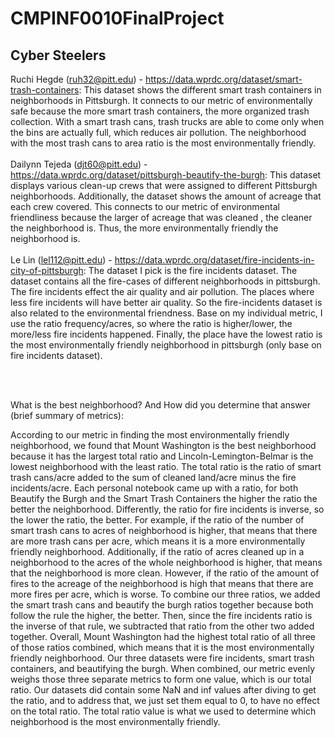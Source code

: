 # CMPINF0010FinalProject

## Cyber Steelers


Ruchi Hegde (ruh32@pitt.edu) - https://data.wprdc.org/dataset/smart-trash-containers: This dataset shows the different smart trash containers in neighborhoods in Pittsburgh. It connects to our metric of environmentally safe because the more smart trash containers, the more organized trash collection. With a smart trash cans, trash trucks are able to come only when the bins are actually full, which reduces air pollution. The neighborhood with the most trash cans to area ratio is the most environmentally friendly. 
<br />
<br />
Dailynn Tejeda (djt60@pitt.edu) - https://data.wprdc.org/dataset/pittsburgh-beautify-the-burgh: This dataset displays various clean-up crews that were assigned to different Pittsburgh neighborhoods. Additionally, the dataset shows the amount of acreage that each crew covered. This connects to our metric of environmental friendliness because the larger of acreage that was cleaned , the cleaner the neighborhood is. Thus, the more environmentally friendly the neighborhood is. 
<br />
<br />
Le Lin (lel112@pitt.edu) - https://data.wprdc.org/dataset/fire-incidents-in-city-of-pittsburgh: The dataset I pick is the fire incidents dataset. The dataset contains all the fire-cases of different neighborhoods in pittsburgh. The fire incidents effect the air quality and air pollution. The places where less fire incidents will have better air quality. So the fire-incidents dataset is also related to the environmental friendness. Base on my individual metric, I use the ratio frequency/acres, so where the ratio is higher/lower, the more/less fire incidents happened. Finally, the place have the lowest ratio is the most environmentally friendly neighborhood in pittsburgh (only base on fire incidents dataset).

<br />
<br />

What is the best neighborhood? And How did you determine that answer (brief summary of metrics): 

According to our metric in finding the most environmentally friendly neighborhood, we found that Mount Washington is the best neighborhood because it has the largest total ratio and Lincoln-Lemington-Belmar is the lowest neighborhood with the least ratio. The total ratio is the ratio of smart trash cans/acre added to the sum of cleaned land/acre minus the fire incidents/acre. Each personal notebook came up with a ratio, for both Beautify the Burgh and the Smart Trash Containers the higher the ratio the better the neighborhood. Differently, the ratio for fire incidents is inverse, so the lower the ratio, the better. For example, if the ratio of the number of smart trash cans to acres of neighborhood is higher, that means that there are more trash cans per acre, which means it is a more environmentally friendly neighborhood. Additionally, if the ratio of acres cleaned up in a neighborhood to the acres of the whole neighborhood is higher, that means that the neighborhood is more clean. However, if the ratio of the amount of fires to the acreage of the neighborhood is high that means that there are more fires per acre, which is worse. To combine our three ratios, we added the smart trash cans and beautify the burgh ratios together because both follow the rule the higher, the better. Then, since the fire incidents ratio is the inverse of that rule, we subtracted that ratio from the other two added together. Overall, Mount Washington had the highest total ratio of all three of those ratios combined, which means that it is the most environmentally friendly neighborhood. Our three datasets were fire incidents, smart trash containers, and beautifying the burgh. When combined, our metric evenly weighs those three separate metrics to form one value, which is our total ratio. Our datasets did contain some NaN and inf values after diving to get the ratio, and to address that, we just set them equal to 0, to have no effect on the total ratio. The total ratio value is what we used to determine which neighborhood is the most environmentally friendly. 


